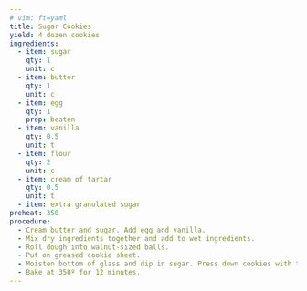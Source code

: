 ```yaml
---
# vim: ft=yaml
title: Sugar Cookies
yield: 4 dozen cookies
ingredients:
  - item: sugar
    qty: 1
    unit: c
  - item: butter
    qty: 1
    unit: c
  - item: egg
    qty: 1
    prep: beaten
  - item: vanilla
    qty: 0.5
    unit: t
  - item: flour
    qty: 2
    unit: c
  - item: cream of tartar
    qty: 0.5
    unit: t
  - item: extra granulated sugar
preheat: 350
procedure:
  - Cream butter and sugar. Add egg and vanilla.
  - Mix dry ingredients together and add to wet ingredients.
  - Roll dough into walnut-sized balls. 
  - Put on greased cookie sheet.
  - Moisten bottom of glass and dip in sugar. Press down cookies with the glass.
  - Bake at 350º for 12 minutes.
---
```


